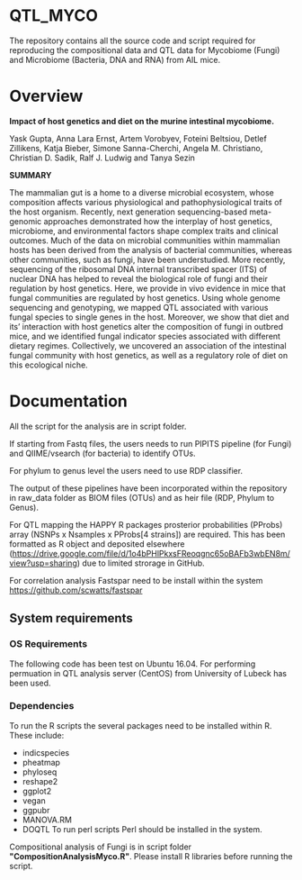 # QTL_MYCO 
The repository contains all the source code and script required for reproducing the compositional data and QTL data for Mycobiome (Fungi) and Microbiome (Bacteria, DNA and RNA) from AIL mice.
# Overview
**Impact of host genetics and diet on the murine intestinal mycobiome.**

Yask Gupta, Anna Lara Ernst, Artem Vorobyev, Foteini Beltsiou, Detlef Zillikens, Katja Bieber, Simone Sanna-Cherchi, Angela M. Christiano, Christian D. Sadik, Ralf J. Ludwig and Tanya Sezin

**SUMMARY**

The mammalian gut is a home to a diverse microbial ecosystem, whose composition affects various physiological and pathophysiological traits of the host organism. Recently, next generation sequencing-based meta-genomic approaches demonstrated how the interplay of host genetics, microbiome, and environmental factors shape complex traits and clinical outcomes. Much of the data on microbial communities within mammalian hosts has been derived from the analysis of bacterial communities, whereas other communities, such as fungi, have been understudied. More recently, sequencing of the ribosomal DNA internal transcribed spacer (ITS) of nuclear DNA has helped to reveal the biological role of fungi and their regulation by host genetics. Here, we provide in vivo evidence in mice that fungal communities are regulated by host genetics. Using whole genome sequencing and genotyping, we mapped QTL associated with various fungal species to single genes in the host. Moreover, we show that diet and its’ interaction with host genetics alter the composition of fungi in outbred mice, and we identified fungal indicator species associated with different dietary regimes. Collectively, we uncovered an association of the intestinal fungal community with host genetics, as well as a regulatory role of diet on this ecological niche.  

# Documentation
All the script for the analysis are in script folder. 

If starting from Fastq files, the users needs to run PIPITS pipeline (for Fungi) and QIIME/vsearch (for bacteria) to identify OTUs. 

For phylum to genus level the users need to use RDP classifier. 

The output of these pipelines have been incorporated within the repository in raw_data folder as BIOM files (OTUs) and as heir file (RDP, Phylum to Genus).

For QTL mapping the HAPPY R packages prosterior probabilities (PProbs) array (NSNPs x Nsamples x PProbs[4 strains]) are required. This has been formatted as R object and deposited elsewhere (https://drive.google.com/file/d/1o4bPHlPkxsFReoqgnc65oBAFb3wbEN8m/view?usp=sharing) due to limited strorage in GitHub.

For correlation analysis Fastspar need to be install within the system https://github.com/scwatts/fastspar

## System requirements
### OS Requirements
The following code has been test on Ubuntu 16.04.
For performing permuation in QTL analysis server (CentOS) from University of Lubeck has been used.
### Dependencies

To run the R scripts the several packages need to be installed within R. These include:
+ indicspecies
+ pheatmap
+ phyloseq
+ reshape2
+ ggplot2
+ vegan
+ ggpubr
+ MANOVA.RM
+ DOQTL
To run perl scripts Perl should be installed in the system.

Compositional analysis of Fungi is in script folder **"CompositionAnalysisMyco.R"**.
Please install R libraries before running the script. 
